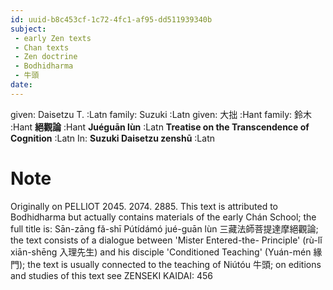 ```yaml
---
id: uuid-b8c453cf-1c72-4fc1-af95-dd511939340b
subject: 
 - early Zen texts
 - Chan texts
 - Zen doctrine
 - Bodhidharma
 - 牛頭
date: 
---
```


given: Daisetzu T. :Latn
family: Suzuki :Latn
given: 大拙 :Hant
family: 鈴木 :Hant
**絕觀論** :Hant
**Juéguān lùn** :Latn
**Treatise on the Transcendence of Cognition** :Latn
In: 
**Suzuki Daisetzu zenshū** :Latn
# Note
Originally on PELLIOT 2045. 2074. 2885. This text is attributed to Bodhidharma but actually contains materials of the early Chán School; the full title is: Sān-zāng fǎ-shī Pútídámó jué-guān lùn 三藏法師菩提達摩絕觀論; the text consists of a dialogue between 'Mister Entered-the- Principle' (rù-lǐ xiān-shēng 入理先生) and his disciple 'Conditioned Teaching' (Yuán-mén 緣門); the text is usually connected to the teaching of Niútóu 牛頭; on editions and studies of this text see ZENSEKI KAIDAI: 456